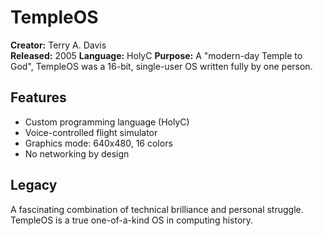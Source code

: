 # TempleOS

**Creator:** Terry A. Davis  
**Released:** 2005
**Language:** HolyC
**Purpose:** A "modern-day Temple to God", TempleOS was a 16-bit, single-user OS written fully by one person.

## Features
- Custom programming language (HolyC)
- Voice-controlled flight simulator
- Graphics mode: 640x480, 16 colors
- No networking by design

## Legacy
A fascinating combination of technical brilliance and personal struggle. TempleOS is a true one-of-a-kind OS in computing history.
